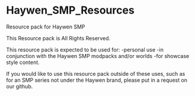 # Haywen_SMP_Resources
 Resource pack for Haywen SMP

This Resource pack is All Rights Reserved.

This resource pack is expected to be used for: 
-personal use
-in conjunction with the Haywen SMP modpacks and/or worlds
-for showcase style content. 

If you would like to use this resource pack outside of these uses, 
such as for an SMP series not under the Haywen brand, 
please put in a request on our github.

